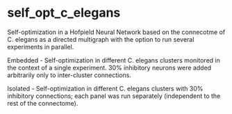 # self_opt_c_elegans
Self-optimization in a Hofpield Neural Network based on the connecotme of C. elegans as a directed multigraph with the option to run several experiments in parallel.

Embedded - 
Self-optimization in different C. elegans clusters monitored in the context of a
single experiment. 30% inhibitory neurons were added arbitrarily only to inter-cluster connections.

Isolated - 
Self-optimization in different C. elegans clusters with 30% inhibitory connections;
each panel was run separately (independent to the rest of the connectome).
